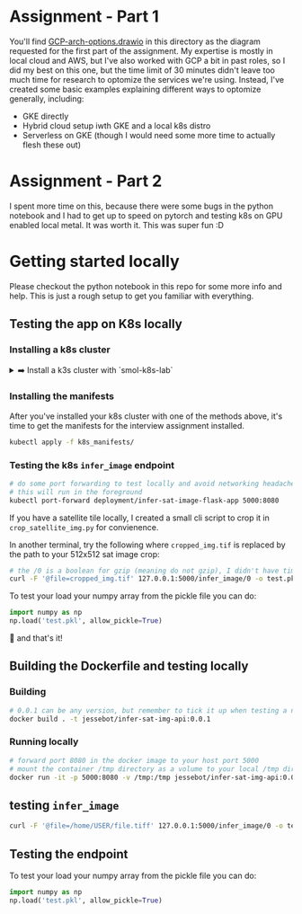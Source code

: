 # Assignment - Part 1
You'll find [GCP-arch-options.drawio](./GCP-arch-options.drawio) in this directory as the diagram requested for the first part of the assignment. My expertise is mostly in local cloud and AWS, but I've also worked with GCP a bit in past roles, so I did my best on this one, but the time limit of 30 minutes didn't leave too much time for research to optomize the services we're using. Instead, I've created some basic examples explaining different ways to optomize generally, including:

- GKE directly
- Hybrid cloud setup iwth GKE and a local k8s distro
- Serverless on GKE (though I would need some more time to actually flesh these out)

# Assignment - Part 2

I spent more time on this, because there were some bugs in the python notebook and I had to get up to speed on pytorch and testing k8s on GPU enabled local metal. It was worth it. This was super fun :D

# Getting started locally

Please checkout the python notebook in this repo for some more info and help. This is just a rough setup to get you familiar with everything.

## Testing the app on K8s locally

### Installing a k8s cluster

<details>
  <summary>➡️  Install a k3s cluster with `smol-k8s-lab`</summary>

#### Using smol-k8s-lab
I wrote this tool this year for working locally on k8s projects.
You can check it out on [github](https://github.com/small-hack/smol-k8s-lab).

It installs metallb, the nginx ingress controller, and can also install argocd,
as well as the external secrets provider.

```bash
pip3.11 install smol-k8s-lab

# make sure you create this config directory (will be automated soon)
mkdir -p ~/.config/smol-k8s-lab

# set this to a free IP on your network (don't forget the CIDR notation!) and then you can use it in your local DNS
# you can setup an A record for your domain in your pihole 'local DNS' if you're using that, or ping me, and I can help you with your local router!
echo -e "metallb_address_pool:\n  - 192.168.42.42/32" > ~/.config/smol-k8s-lab/config.yaml

# this is used for SSL with lets encrypt
echo "email: name@email.com" >> ~/.config/smol-k8s-lab/config.yaml

# this is the log level, which I set to debug so you can see everything going on
echo -e "log:\n  level: debug" >> ~/.config/smol-k8s-lab/config.yaml

# k3s is best on Linux (note: torch is not made for macOS and will not run on a mac with no GPU)
# NOTE: THIS REQUIRES SUDO ACCESS
smol-k8s-lab k3s
```

</details>

### Installing the manifests

After you've installed your k8s cluster with one of the methods above,
it's time to get the manifests for the interview assignment installed.

```bash
kubectl apply -f k8s_manifests/
```

### Testing the k8s `infer_image` endpoint

```bash
# do some port forwarding to test locally and avoid networking headaches
# this will run in the foreground
kubectl port-forward deployment/infer-sat-image-flask-app 5000:8080
```

If you have a satellite tile locally, I created a small cli script to crop it in `crop_satellite_img.py` for convienence.

In another terminal, try the following where `cropped_img.tif` is replaced by the path to your 512x512 sat image crop:
```bash
# the /0 is a boolean for gzip (meaning do not gzip), I didn't have time to implement the gzip enabled
curl -F '@file=cropped_img.tif' 127.0.0.1:5000/infer_image/0 -o test.pkl
```

To test your load your numpy array from the pickle file you can do:
```python
import numpy as np
np.load('test.pkl', allow_pickle=True)
```
:tada: and that's it!

## Building the Dockerfile and testing locally

### Building

```bash
# 0.0.1 can be any version, but remember to tick it up when testing a new build
docker build . -t jessebot/infer-sat-img-api:0.0.1
```

### Running locally

```bash
# forward port 8080 in the docker image to your host port 5000
# mount the container /tmp directory as a volume to your local /tmp directory
docker run -it -p 5000:8080 -v /tmp:/tmp jessebot/infer-sat-img-api:0.0.1
```

## testing `infer_image`

```bash
curl -F '@file=/home/USER/file.tiff' 127.0.0.1:5000/infer_image/0 -o test.pkl
```

## Testing the endpoint
To test your load your numpy array from the pickle file you can do:
```python
import numpy as np
np.load('test.pkl', allow_pickle=True)
```
